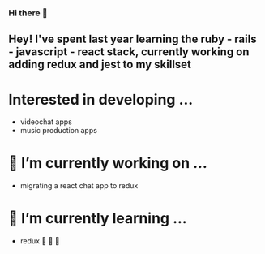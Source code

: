 ### Hi there 👋

<!--
**s-satsangi/s-satsangi** is a ✨ _special_ ✨ repository because its `README.md` (this file) appears on your GitHub profile.

Here are some ideas to get you started:


- 👯 I’m looking to collaborate on ...
- 🤔 I’m looking for help with ...
- 💬 Ask me about ...
- 📫 How to reach me: ...
- 😄 Pronouns: ...
- ⚡ Fun fact: ...
-->
## Hey! I've spent last year learning the ruby - rails - javascript - react stack, currently working on adding redux and jest to my skillset

# Interested in developing ...
- videochat apps
- music production apps 

# 🔭 I’m currently working on ...
- migrating a react chat app to redux

# 🌱 I’m currently learning ...
- redux 🦆 🦆 🦆

